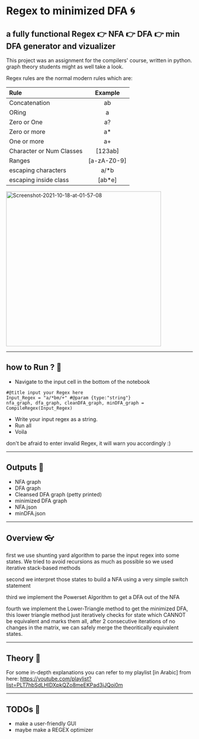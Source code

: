 # Regex to minimized DFA :cyclone:
## a fully functional Regex :point_right: NFA :point_right: DFA :point_right: min DFA generator and vizualizer

This project was an assignment for the compilers' course, written in python.
graph theory students might as well take a look.

Regex rules are the normal modern rules which are:

| Rule               | Example       |
| :---               |    :----:     |
| Concatenation      | ab            |
| ORing              | a | b         |
| Zero or One | a? |
| Zero or more | a* |
| One or more | a+ |
| Character or Num Classes | [123ab] |
| Ranges | [a-zA-Z0-9] |
| escaping characters | a/*b |
| escaping inside class | [ab*e] |

<img width="418" alt="Screenshot-2021-10-18-at-01-57-08" src="https://github.com/aymanreda56/RE-to-minDFA/assets/58632281/f26f3fc2-82c1-490a-91fa-315ff792ec71">


---

## how to Run ? :crystal_ball:
* Navigate to the input cell in the bottom of the notebook
```
#@title input your Regex here
Input_Regex = "a/*bm/+" #@param {type:"string"}
nfa_graph, dfa_graph, cleanDFA_graph, minDFA_graph = CompileRegex(Input_Regex)
```
* Write your input regex as a string.
* Run all
* Voila

don't be afraid to enter invalid Regex, it will warn you accordingly :)

---

## Outputs :art:
* NFA graph
* DFA graph
* Cleansed DFA graph (petty printed)
* minimized DFA graph
* NFA.json
* minDFA.json
---
## Overview :eyeglasses:
first we use shunting yard algorithm to parse the input regex into some states.
We tried to avoid recursions as much as possible so we used iterative stack-based methods

second we interpret those states to build a NFA using a very simple switch statement

third we implement the Powerset Algorithm to get a DFA out of the NFA

fourth we implement the Lower-Triangle method to get the minimized DFA, this lower triangle method just iteratively checks for state which CANNOT be equivalent and marks them all, after 2 consecutive iterations of no changes in the matrix, we can safely merge the theoritically equivalent states.

---

## Theory :tea:
For some in-depth explanations you can refer to my playlist [in Arabic] from here:
https://youtube.com/playlist?list=PLT7hbSdLHIDXpkQZo8meEKPad3jJQoi0m

---

## TODOs :page_with_curl:
* make a user-friendly GUI
* maybe make a REGEX optimizer



